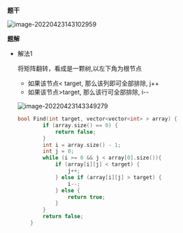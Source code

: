 **题干**

![image-20220423143102959](https://cdn.jsdelivr.net/gh/liver0377/images@main/img/image-20220423143102959.png)



**题解**

- 解法1

  将矩阵翻转，看成是一颗树,以左下角为根节点

  - 如果该节点< target, 那么该列即可全部排除, j++
  - 如果该节点>target, 那么该行可全部排除, i--

  ![image-20220423143349279](https://cdn.jsdelivr.net/gh/liver0377/images@main/img/image-20220423143349279.png)

  ```cpp
  bool Find(int target, vector<vector<int> > array) {
          if (array.size() == 0) {
              return false;
          }
          int i = array.size() - 1;
          int j = 0;
          while (i >= 0 && j < array[0].size()){
              if (array[i][j] < target) {
                  j++;
              } else if (array[i][j] > target) {
                  i--;
              } else {
                  return true;
              }
          }
          return false;
      }
  ```

  
